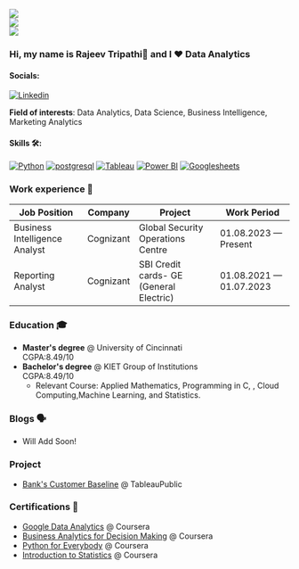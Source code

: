 ![](https://komarev.com/ghpvc/?username=Rajeev49&color=36b812)<br>
![](https://img.shields.io/github/followers/DVNSHX?style=social)<br>
![](https://img.shields.io/github/stars/DVNSHX?style=social)<br>

### Hi, my name is Rajeev Tripathi👋 and I ❤️ Data Analytics

#### Socials:
<a href='https://www.linkedin.com/in/rajeev-tripathi-11bb60199/' target="_blank"><img alt='Linkedin' src='https://img.shields.io/badge/Linkedin-100000?style=for-the-badge&logo=Linkedin&logoColor=FFFFFF&labelColor=0035F7&color=0035F7'/></a>

**Field of interests**: Data Analytics, Data Science, Business Intelligence, Marketing Analytics

<!--- **Curriculum Vitae**: [cv.pdf](https://github.com/dayyass/dayyass/blob/main/cv.pdf) -->

#### Skills 🛠️:
<a href='' target="_blank"><img alt='Python' src='https://img.shields.io/badge/Python-100000?style=for-the-badge&logo=Python&logoColor=FFFFFF&labelColor=900190&color=900190'/></a>
<a href='' target="_blank"><img alt='postgresql' src='https://img.shields.io/badge/SQL-100000?style=for-the-badge&logo=postgresql&logoColor=FFFFFF&labelColor=DB0063&color=DB0063'/></a>
<a href='' target="_blank"><img alt='Tableau' src='https://img.shields.io/badge/Tableau-100000?style=for-the-badge&logo=Tableau&logoColor=FFFFFF&labelColor=FFE001&color=FFE001'/></a>
<a href='' target="_blank"><img alt='Power BI' src='https://img.shields.io/badge/PowerBI-100000?style=for-the-badge&logo=Power BI&logoColor=FFFFFF&labelColor=0BD77C&color=0BD77C'/></a>
<a href='' target="_blank"><img alt='Googlesheets' src='https://img.shields.io/badge/Excel-100000?style=for-the-badge&logo=Googlesheets&logoColor=FFFFFF&labelColor=017BED&color=017BED'/></a>


### Work experience 👔
| Job Position                      | Company            | Project                                      | Work Period                |
| --------------------------------- | ------------------ | -------------------------------------------- | -------------------------- |
| Business Intelligence Analyst     | Cognizant          | Global Security Operations Centre            | 01.08.2023 — Present       |
| Reporting Analyst                 | Cognizant          | SBI Credit cards- GE (General Electric)      | 01.08.2021 — 01.07.2023    |

### Education 🎓
- **Master's degree** @ University of Cincinnati    
CGPA:8.49/10
- **Bachelor's degree** @ KIET Group of Institutions     
CGPA:8.49/10
  - Relevant Course:  Applied Mathematics, Programming in C, , Cloud Computing,Machine Learning, and Statistics.

### Blogs 🗣
- Will Add Soon!
<!--- - [How to start a career in DS](https://youtu.be/_YrX25CpJWs) @ REU Data Science Club -->

### Project
- [Bank's Customer Baseline](https://public.tableau.com/app/profile/rajeev.tripathi/viz/BanksCustomerBaseline_16928547166310/Story1) @ TableauPublic

### Certifications 📜
- [Google Data Analytics](https://coursera.org/share/cef6271e393eea2238670086d8c03237) @ Coursera
- [Business Analytics for Decision Making](https://coursera.org/share/1d2bfc1a47daa8054a34c5189b9e06be) @ Coursera
- [Python for Everybody](https://coursera.org/share/52ebb4853dea03cfbc760dc7d9a581df) @ Coursera
- [Introduction to Statistics](https://coursera.org/share/6982c3d93ca203bc95e88582a2129a3a) @ Coursera
